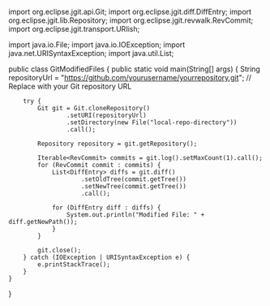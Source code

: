 import org.eclipse.jgit.api.Git;
import org.eclipse.jgit.diff.DiffEntry;
import org.eclipse.jgit.lib.Repository;
import org.eclipse.jgit.revwalk.RevCommit;
import org.eclipse.jgit.transport.URIish;

import java.io.File;
import java.io.IOException;
import java.net.URISyntaxException;
import java.util.List;

public class GitModifiedFiles {
    public static void main(String[] args) {
        String repositoryUrl = "https://github.com/yourusername/yourrepository.git"; // Replace with your Git repository URL

        try {
            Git git = Git.cloneRepository()
                    .setURI(repositoryUrl)
                    .setDirectory(new File("local-repo-directory"))
                    .call();

            Repository repository = git.getRepository();

            Iterable<RevCommit> commits = git.log().setMaxCount(1).call();
            for (RevCommit commit : commits) {
                List<DiffEntry> diffs = git.diff()
                        .setOldTree(commit.getTree())
                        .setNewTree(commit.getTree())
                        .call();

                for (DiffEntry diff : diffs) {
                    System.out.println("Modified File: " + diff.getNewPath());
                }
            }

            git.close();
        } catch (IOException | URISyntaxException e) {
            e.printStackTrace();
        }
    }
}
